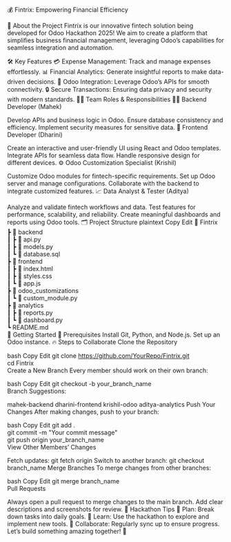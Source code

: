 💰 Fintrix: Empowering Financial Efficiency

🌟 About the Project
Fintrix is our innovative fintech solution being developed for Odoo Hackathon 2025!
We aim to create a platform that simplifies business financial management, leveraging Odoo’s capabilities for seamless integration and automation.

🛠 Key Features
💳 Expense Management: Track and manage expenses effortlessly.
📊 Financial Analytics: Generate insightful reports to make data-driven decisions.
🔗 Odoo Integration: Leverage Odoo’s APIs for smooth connectivity.
🔒 Secure Transactions: Ensuring data privacy and security with modern standards.
👨‍💻 Team Roles & Responsibilities
👩‍💻 Backend Developer (Mahek)

Develop APIs and business logic in Odoo.
Ensure database consistency and efficiency.
Implement security measures for sensitive data.
🎨 Frontend Developer (Dharini)

Create an interactive and user-friendly UI using React and Odoo templates.
Integrate APIs for seamless data flow.
Handle responsive design for different devices.
⚙️ Odoo Customization Specialist (Krishil)

Customize Odoo modules for fintech-specific requirements.
Set up Odoo server and manage configurations.
Collaborate with the backend to integrate customized features.
📈 Data Analyst & Tester (Aditya)

Analyze and validate fintech workflows and data.
Test features for performance, scalability, and reliability.
Create meaningful dashboards and reports using Odoo tools.
🗂 Project Structure
plaintext
Copy
Edit
📂 Fintrix  
 ┣ 📂 backend  
 ┃ ┣ 📜 api.py  
 ┃ ┣ 📜 models.py  
 ┃ ┗ 📜 database.sql  
 ┣ 📂 frontend  
 ┃ ┣ 📜 index.html  
 ┃ ┣ 📜 styles.css  
 ┃ ┗ 📜 app.js  
 ┣ 📂 odoo_customizations  
 ┃ ┗ 📜 custom_module.py  
 ┣ 📂 analytics  
 ┃ ┣ 📜 reports.py  
 ┃ ┗ 📜 dashboard.py  
 ┗ README.md  
🚀 Getting Started
🔧 Prerequisites
Install Git, Python, and Node.js.
Set up an Odoo instance.
🔥 Steps to Collaborate
Clone the Repository

bash
Copy
Edit
git clone https://github.com/YourRepo/Fintrix.git  
cd Fintrix  
Create a New Branch
Every member should work on their own branch:

bash
Copy
Edit
git checkout -b your_branch_name  
Branch Suggestions:

mahek-backend
dharini-frontend
krishil-odoo
aditya-analytics
Push Your Changes
After making changes, push to your branch:

bash
Copy
Edit
git add .  
git commit -m "Your commit message"  
git push origin your_branch_name  
View Other Members’ Changes

Fetch updates: git fetch origin
Switch to another branch: git checkout branch_name
Merge Branches
To merge changes from other branches:

bash
Copy
Edit
git merge branch_name  
Pull Requests

Always open a pull request to merge changes to the main branch.
Add clear descriptions and screenshots for review.
🌟 Hackathon Tips
📅 Plan: Break down tasks into daily goals.
🧠 Learn: Use the hackathon to explore and implement new tools.
🤝 Collaborate: Regularly sync up to ensure progress.
Let’s build something amazing together! 💪

